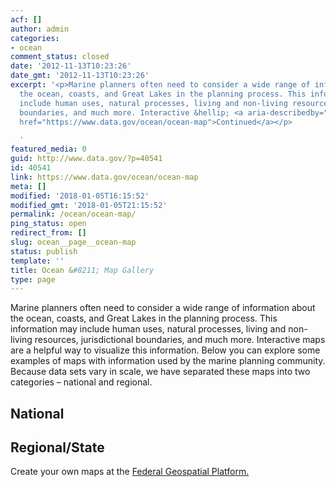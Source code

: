 ```yaml
---
acf: []
author: admin
categories:
- ocean
comment_status: closed
date: '2012-11-13T10:23:26'
date_gmt: '2012-11-13T10:23:26'
excerpt: '<p>Marine planners often need to consider a wide range of information about
  the ocean, coasts, and Great Lakes in the planning process. This information may
  include human uses, natural processes, living and non-living resources, jurisdictional
  boundaries, and much more. Interactive &hellip; <a aria-describedby="post-title-40541"
  href="https://www.data.gov/ocean/ocean-map">Continued</a></p>

  '
featured_media: 0
guid: http://www.data.gov/?p=40541
id: 40541
link: https://www.data.gov/ocean/ocean-map
meta: []
modified: '2018-01-05T16:15:52'
modified_gmt: '2018-01-05T21:15:52'
permalink: /ocean/ocean-map/
ping_status: open
redirect_from: []
slug: ocean__page__ocean-map
status: publish
template: ''
title: Ocean &#8211; Map Gallery
type: page
---
```



Marine planners often need to consider a wide range of information about the ocean, coasts, and Great Lakes in the planning process. This information may include human uses, natural processes, living and non-living resources, jurisdictional boundaries, and much more. Interactive maps are a helpful way to visualize this information. Below you can explore some examples of maps with information used by the marine planning community. Because data sets vary in scale, we have separated these maps into two categories – national and regional.




National
--------





Regional/State
--------------



  
  





Create your own maps at the [Federal Geospatial Platform.](http://www.geoplatform.gov/)




